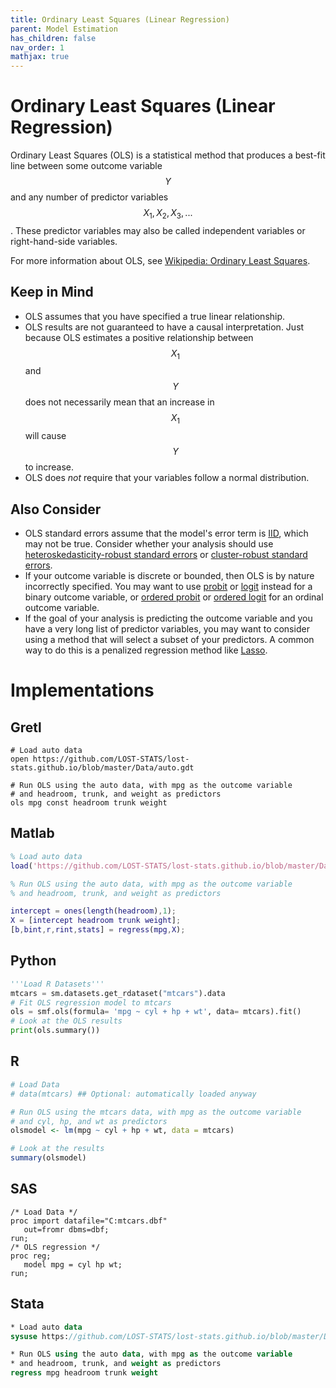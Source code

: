 ```yaml
---
title: Ordinary Least Squares (Linear Regression)
parent: Model Estimation
has_children: false
nav_order: 1
mathjax: true
---
```


# Ordinary Least Squares (Linear Regression)

Ordinary Least Squares (OLS) is a statistical method that produces a best-fit line between some outcome variable $$Y$$ and any number of predictor variables $$X_1, X_2, X_3, ...$$. These predictor variables may also be called independent variables or right-hand-side variables.

For more information about OLS, see [Wikipedia: Ordinary Least Squares](https://en.wikipedia.org/wiki/Ordinary_least_squares).

## Keep in Mind

- OLS assumes that you have specified a true linear relationship.
- OLS results are not guaranteed to have a causal interpretation. Just because OLS estimates a positive relationship between $$X_1$$ and $$Y$$ does not necessarily mean that an increase in $$X_1$$ will cause $$Y$$ to increase.
- OLS does *not* require that your variables follow a normal distribution. 

## Also Consider

- OLS standard errors assume that the model's error term is [IID](https://en.wikipedia.org/wiki/Independent_and_identically_distributed_random_variables), which may not be true. Consider whether your analysis should use [heteroskedasticity-robust standard errors](https://lost-stats.github.io/Model_Estimation/Nonstandard_Errors/hc_se.html) or [cluster-robust standard errors](https://lost-stats.github.io/Model_Estimation/Nonstandard_Errors/clustered_se.html).
- If your outcome variable is discrete or bounded, then OLS is by nature incorrectly specified. You may want to use [probit](https://lost-stats.github.io/Model_Estimation/probit_model.html) or [logit](https://lost-stats.github.io/Model_Estimation/logit_model.html) instead for a binary outcome variable, or [ordered probit](https://lost-stats.github.io/Model_Estimation/ordered_probit.html) or [ordered logit](https://lost-stats.github.io/Model_Estimation/ordered_logit.html) for an ordinal outcome variable.
- If the goal of your analysis is predicting the outcome variable and you have a very long list of predictor variables, you may want to consider using a method that will select a subset of your predictors. A common way to do this is a penalized regression method like [Lasso](https://lost-stats.github.io/Machine_Learning/lasso.html).

# Implementations


## Gretl

```gretl
# Load auto data
open https://github.com/LOST-STATS/lost-stats.github.io/blob/master/Data/auto.gdt

# Run OLS using the auto data, with mpg as the outcome variable
# and headroom, trunk, and weight as predictors
ols mpg const headroom trunk weight
```

## Matlab

```matlab
% Load auto data
load('https://github.com/LOST-STATS/lost-stats.github.io/blob/master/Data/auto.mat')

% Run OLS using the auto data, with mpg as the outcome variable
% and headroom, trunk, and weight as predictors

intercept = ones(length(headroom),1);
X = [intercept headroom trunk weight];
[b,bint,r,rint,stats] = regress(mpg,X);
```

## Python

```python
'''Load R Datasets'''
mtcars = sm.datasets.get_rdataset("mtcars").data
# Fit OLS regression model to mtcars
ols = smf.ols(formula= 'mpg ~ cyl + hp + wt', data= mtcars).fit()
# Look at the OLS results
print(ols.summary())
```

## R

```r
# Load Data
# data(mtcars) ## Optional: automatically loaded anyway

# Run OLS using the mtcars data, with mpg as the outcome variable
# and cyl, hp, and wt as predictors
olsmodel <- lm(mpg ~ cyl + hp + wt, data = mtcars)

# Look at the results
summary(olsmodel)
```

## SAS

```sas
/* Load Data */
proc import datafile="C:mtcars.dbf" 
   out=fromr dbms=dbf;
run;
/* OLS regression */
proc reg;
   model mpg = cyl hp wt;
run; 
```

## Stata

```stata
* Load auto data
sysuse https://github.com/LOST-STATS/lost-stats.github.io/blob/master/Data/auto.dta

* Run OLS using the auto data, with mpg as the outcome variable
* and headroom, trunk, and weight as predictors
regress mpg headroom trunk weight
```

